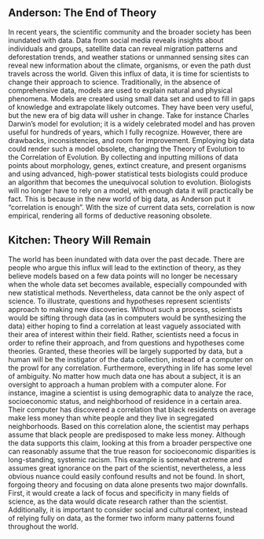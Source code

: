 ## Anderson: The End of Theory ##


In recent years, the scientific community and the broader society has been inundated with data. Data from social media reveals insights about individuals and groups, satellite data can reveal migration patterns and deforestation trends, and weather stations or unmanned sensing sites can reveal new information about the climate, organisms, or even the path dust travels across the world. Given this influx of data, it is time for scientists to change their approach to science. Traditionally, in the absence of comprehensive data, models are used to explain natural and physical phenomena. Models are created using small data set and used to fill in gaps of knowledge and extrapolate likely outcomes. They have been very useful, but the new era of big data will usher in change. Take for instance Charles Darwin’s model for evolution; it is a widely celebrated model and has proven useful for hundreds of years, which I fully recognize. However, there are drawbacks, inconsistencies, and room for improvement. Employing big data could render such a model obsolete, changing the Theory of Evolution to the Correlation of Evolution. By collecting and inputting millions of data points about morphology, genes, extinct creature, and present organisms and using advanced, high-power statistical tests biologists could produce an algorithm that becomes the unequivocal solution to evolution. Biologists will no longer have to rely on a model, with enough data it will practically be fact. This is because in the new world of big data, as Anderson put it “correlation is enough”. With the size of current data sets, correlation is now empirical, rendering all forms of deductive reasoning obsolete. 


## Kitchen: Theory Will Remain ##


The world has been inundated with data over the past decade. There are people who argue this influx will lead to the extinction of theory, as they believe models based on a few data points will no longer be necessary when the whole data set becomes available, especially compounded with new statistical methods. Nevertheless, data cannot be the only aspect of science. To illustrate, questions and hypotheses represent scientists’ approach to making new discoveries. Without such a process, scientists would be sifting through data (as in computers would be synthesizing the data) either hoping to find a correlation at least vaguely associated with their area of interest within their field. Rather, scientists need a focus in order to refine their approach, and from questions and hypotheses come theories. Granted, these theories will be largely supported by data, but a human will be the instigator of the data collection, instead of a computer on the prowl for any correlation. Furthermore, everything in life has some level of ambiguity. No matter how much data one has about a subject, it is an oversight to approach a human problem with a computer alone. For instance, imagine a scientist is using demographic data to analyze the race, socioeconomic status, and neighborhood of residence in a certain area. Their computer has discovered a correlation that black residents on average make less money than white people and they live in segregated neighborhoods. Based on this correlation alone, the scientist may perhaps assume that black people are predisposed to make less money. Although the data supports this claim, looking at this from a broader perspective one can reasonably assume that the true reason for socioeconomic disparities is long-standing, systemic racism. This example is somewhat extreme and assumes great ignorance on the part of the scientist, nevertheless, a less obvious nuance could easily confound results and not be found. In short, forgoing theory and focusing on data alone presents two major downfalls. First, it would create a lack of focus and specificity in many fields of science, as the data would dicate research rather than the scientist. Additionally, it is important to consider social and cultural context, instead of relying fully on data, as the former two inform many patterns found throughout the world.
 
